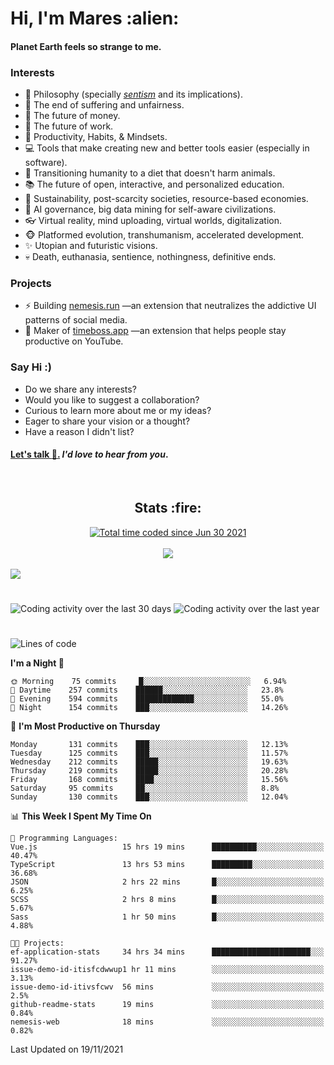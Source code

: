 <h1>Hi, I'm Mares :alien:</h1>

#### Planet Earth feels so strange to me.

### **Interests**

- 🌊 Philosophy (specially [_sentism_][sentismmedium] and its implications).
- 🎯 The end of suffering and unfairness.
- 💸 The future of money.
- 💼 The future of work.
- 🧠 Productivity, Habits, & Mindsets.
- 💻 Tools that make creating new and better tools easier (especially in software).
- 🥗 Transitioning humanity to a diet that doesn't harm animals.
- 📚 The future of open, interactive, and personalized education.
- 🌱 Sustainability, post-scarcity societies, resource-based economies.
- 🤖 AI governance, big data mining for self-aware civilizations.
- 👓 Virtual reality, mind uploading, virtual worlds, digitalization.
- 🐵 Platformed evolution, transhumanism, accelerated development.
- ✨ Utopian and futuristic visions.
- 💀 Death, euthanasia, sentience, nothingness, definitive ends.


### **Projects**

- ⚡ Building [nemesis.run](https://nemesis.run) —an extension that neutralizes the addictive UI patterns of social media.
- 💎 Maker of [timeboss.app](https://timeboss.app) —an extension that helps people stay productive on YouTube.


### **Say Hi :)**

- Do we share any interests?
- Would you like to suggest a collaboration?
- Curious to learn more about me or my ideas?
- Eager to share your vision or a thought?
- Have a reason I didn't list?

#### [Let's talk :wave:.](mailto:mareszhar@gmail.com) _I'd love to hear from you_.

[sentismmedium]: https://medium.com/@mareszhar/born-a-prisoner-a-reflection-about-life-its-struggles-and-a-plan-to-escape-d8566ce9b026

<br>

<h2 align="center">Stats :fire:</h2>

<div align="center">
  <a href="https://wakatime.com/@cfdc0e0d-4860-4b62-9ff0-cb659185525e">
    <img src="https://wakatime.com/badge/user/cfdc0e0d-4860-4b62-9ff0-cb659185525e.svg" alt="Total time coded since Jun 30 2021" />
  </a>
</div>

<br>

<div align="center">
  <img src="https://github-readme-streak-stats.herokuapp.com?user=mareszhar&theme=black-ice&hide_border=true&stroke=FFFFFF15&ring=DF8FFE&fire=DF8FFE&currStreakLabel=DF8FFE&background=1A232A&currStreakNum=86FFAB">
</div>

<!-- Add or remove this: &dates=B1AAB3FF at the end of the streak stats URL if they get bugged and aren't updating -->

<br>

<img src="https://activity-graph.herokuapp.com/graph?username=mareszhar&theme=nord&bg_color=00000000&color=979797&line=DF8FFE&point=00000000&area=true&hide_border=true">

<br>

<h1></h1>

<img src="https://wakatime.com/share/@mares/5df0ff02-9c79-41b4-b540-51dc9c65a57b.svg" alt="Coding activity over the last 30 days" />
<img src="https://wakatime.com/share/@mares/ea89ba71-f374-40af-930c-e0655909fe37.svg" alt="Coding activity over the last year" />

<h1></h1>

<!--START_SECTION:waka-->
![Lines of code](https://img.shields.io/badge/From%20Hello%20World%20I%27ve%20Written-168420%20lines%20of%20code-blue)

**I'm a Night 🦉** 

```text
🌞 Morning    75 commits     █░░░░░░░░░░░░░░░░░░░░░░░░   6.94% 
🌆 Daytime    257 commits    ██████░░░░░░░░░░░░░░░░░░░   23.8% 
🌃 Evening    594 commits    █████████████░░░░░░░░░░░░   55.0% 
🌙 Night      154 commits    ███░░░░░░░░░░░░░░░░░░░░░░   14.26%

```
📅 **I'm Most Productive on Thursday** 

```text
Monday       131 commits    ███░░░░░░░░░░░░░░░░░░░░░░   12.13% 
Tuesday      125 commits    ███░░░░░░░░░░░░░░░░░░░░░░   11.57% 
Wednesday    212 commits    █████░░░░░░░░░░░░░░░░░░░░   19.63% 
Thursday     219 commits    █████░░░░░░░░░░░░░░░░░░░░   20.28% 
Friday       168 commits    ████░░░░░░░░░░░░░░░░░░░░░   15.56% 
Saturday     95 commits     ██░░░░░░░░░░░░░░░░░░░░░░░   8.8% 
Sunday       130 commits    ███░░░░░░░░░░░░░░░░░░░░░░   12.04%

```


📊 **This Week I Spent My Time On** 

```text
💬 Programming Languages: 
Vue.js                   15 hrs 19 mins      ██████████░░░░░░░░░░░░░░░   40.47% 
TypeScript               13 hrs 53 mins      █████████░░░░░░░░░░░░░░░░   36.68% 
JSON                     2 hrs 22 mins       █░░░░░░░░░░░░░░░░░░░░░░░░   6.25% 
SCSS                     2 hrs 8 mins        █░░░░░░░░░░░░░░░░░░░░░░░░   5.67% 
Sass                     1 hr 50 mins        █░░░░░░░░░░░░░░░░░░░░░░░░   4.88%

🐱‍💻 Projects: 
ef-application-stats     34 hrs 34 mins      ██████████████████████░░░   91.27% 
issue-demo-id-itisfcdwwup1 hr 11 mins        ░░░░░░░░░░░░░░░░░░░░░░░░░   3.13% 
issue-demo-id-itivsfcwv  56 mins             ░░░░░░░░░░░░░░░░░░░░░░░░░   2.5% 
github-readme-stats      19 mins             ░░░░░░░░░░░░░░░░░░░░░░░░░   0.84% 
nemesis-web              18 mins             ░░░░░░░░░░░░░░░░░░░░░░░░░   0.82%

```


 Last Updated on 19/11/2021
<!--END_SECTION:waka-->
